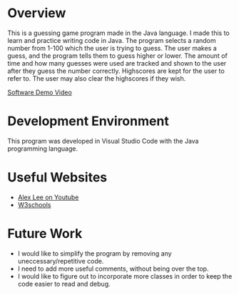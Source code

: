 # Overview

This is a guessing game program made in the Java language. I made this to learn and practice writing code in Java. The program selects a random number from 1-100 which the user is trying to guess. The user makes a guess, and the program tells them to guess higher or lower. The amount of time and how many guesses were used are tracked and shown to the user after they guess the number correctly. Highscores are kept for the user to refer to. The user may also clear the highscores if they wish.

[Software Demo Video](https://youtu.be/18Tr3C2HHQE)

# Development Environment

This program was developed in Visual Studio Code with the Java programming language.

# Useful Websites

- [Alex Lee on Youtube](https://www.youtube.com/watch?v=RRubcjpTkks&t=755s)
- [W3schools](https://www.w3schools.com/java/default.asp)

# Future Work

- I would like to simplify the program by removing any uneccessary/repetitive code.
- I need to add more useful comments, without being over the top.
- I would like to figure out to incorporate more classes in order to keep the code easier to read and debug.

